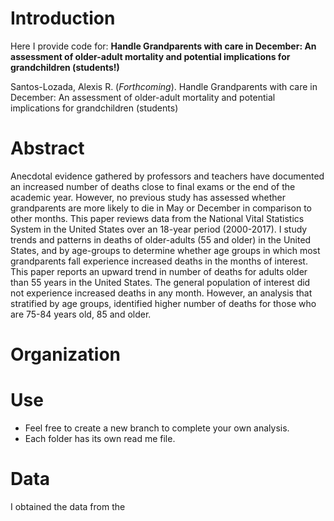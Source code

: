 # Introduction

Here I provide code for: **Handle Grandparents with care in December: An assessment of older-adult mortality and potential implications for grandchildren (students!)**

Santos-Lozada, Alexis R. (*Forthcoming*). Handle Grandparents with care in December: An assessment of older-adult mortality and potential implications for grandchildren (students)

# Abstract

Anecdotal evidence gathered by professors and teachers have documented an increased number of deaths close to final exams or the end of the academic year. However, no previous study has assessed whether grandparents are more likely to die in May or December in comparison to other months. This paper reviews data from the National Vital Statistics System in the United States over an 18-year period (2000-2017). I study trends and patterns in deaths of older-adults (55 and older) in the United States, and by age-groups to determine whether age groups in which most grandparents fall experience increased deaths in the months of interest. This paper reports an upward trend in number of deaths for adults older than 55 years in the United States. The general population of interest did not experience increased deaths in any month. However, an analysis that stratified by age groups, identified higher number of deaths for those who are 75-84 years old, 85 and older. 

# Organization 

# Use

* Feel free to create a new branch to complete your own analysis.
* Each folder has its own read me file.

# Data

I obtained the data from the 
